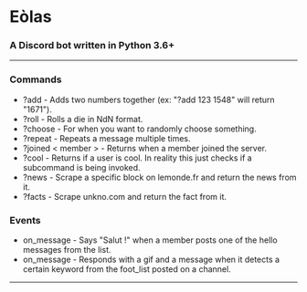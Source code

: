 # Eòlas

### A Discord bot written in Python 3.6+
___
### Commands


 * ?add - Adds two numbers together (ex: "?add 123 1548" will return "1671").
 * ?roll - Rolls a die in NdN format.
 * ?choose - For when you want to randomly choose something.
 * ?repeat - Repeats a message multiple times.
 * ?joined < member > - Returns when a member joined the server.
 * ?cool - Returns if a user is cool. In reality this just checks if a subcommand is being invoked.
 * ?news - Scrape a specific block on lemonde.fr and return the news from it.
 * ?facts - Scrape unkno.com and return the fact from it.

 ### Events
 
 * on_message - Says "Salut !" when a member posts one of the hello messages from the list.
 * on_message - Responds with a gif and a message when it detects a certain keyword from the foot_list posted on a channel.

___
